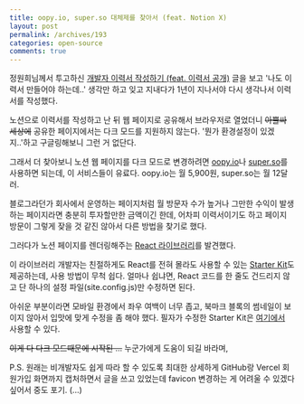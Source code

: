 ```yaml
---
title: oopy.io, super.so 대체제를 찾아서 (feat. Notion X)
layout: post
permalink: /archives/193
categories: open-source
comments: true
---
```


정원희님께서 투고하신 [개발자 이력서 작성하기 (feat. 이력서 공개)](https://wonny.space/writing/work/engineer-resume) 글을 보고
'나도 이력서 만들어야 하는데..' 생각만 하고 잊고 지내다가 1년이 지나서야 다시 생각나서 이력서를 작성했다.

노션으로 이력서를 작성하고 난 뒤 웹 페이지로 공유해서 브라우저로 열었더니 ~~아뿔싸 세상에~~ 공유한 페이지에서는 다크 모드를 지원하지 않는다.
'뭔가 환경설정이 있겠지..'하고 구글링해보니 그런 거 없단다.

그래서 더 찾아보니 노션 웹 페이지를 다크 모드로 변경하려면 [oopy.io](https://www.oopy.io)나 [super.so](https://super.so)를 사용하면 되는데, 이 서비스들이 유료다.
oopy.io는 월 5,900원, super.so는 월 12달러.

블로그라던가 회사에서 운영하는 페이지처럼 월 방문자 수가 높거나 그만한 수익이 발생하는 페이지라면 충분히 투자할만한 금액이긴 한데,
어차피 이력서이기도 하고 페이지 방문이 그렇게 잦을 것 같진 않아서 다른 방법을 찾기로 했다.

그러다가 노션 페이지를 렌더링해주는 [React 라이브러리](https://github.com/NotionX/react-notion-x)를 발견했다.

이 라이브러리 개발자는 친절하게도 React를 전혀 몰라도 사용할 수 있는 [Starter Kit](https://github.com/transitive-bullshit/nextjs-notion-starter-kit)도 제공하는데, 사용 방법이 무척 쉽다.
얼마나 쉽냐면, React 코드를 한 줄도 건드리지 않고 단 하나의 설정 파일(site.config.js)만 수정하면 된다.

아쉬운 부분이라면 모바일 환경에서 좌우 여백이 너무 좁고, 북마크 블록의 썸네일이 보이지 않아서 입맛에 맞게 수정을 좀 해야 했다.
필자가 수정한 Starter Kit은 [여기에서](https://github.com/silentsoft/nextjs-notion-starter-kit) 사용할 수 있다.

~~이게 다 다크 모드때문에 시작된 ...~~ 누군가에게 도움이 되길 바라며,

P.S. 원래는 비개발자도 쉽게 따라 할 수 있도록 최대한 상세하게
GitHub랑 Vercel 회원가입 화면까지 캡처하면서 글을 쓰고 있었는데 favicon 변경하는 게 어려울 수 있겠다싶어서 중도 포기. (...)